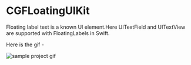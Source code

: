 CGFLoatingUIKit
===============

Floating label text is a known UI element.Here UITextField and UITextView are supported with FloatingLabels in Swift.

Here is the gif - 

![sample project gif](https://github.com/kNeerajPro/CGFLoatingUIKit/blob/master/Gif/floatLabelGif.gif)

